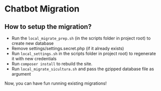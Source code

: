 Chatbot Migration
=================

## How to setup the migration?

* Run the `local_migrate_prep.sh` (in the scripts folder in project root) to create new database
* Remove settings/settings.secret.php (if it already exists)
* Run `local_settings.sh` in the scripts folder in project root) to regenerate it with new credentials
* Run `composer install` to rebuild the site.
* Run `local_migrate_sicultura.sh` and pass the gzipped database file as argument

Now, you can have fun running existing migrations!
